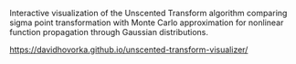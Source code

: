 Interactive visualization of the Unscented Transform algorithm comparing sigma point transformation with Monte Carlo approximation for nonlinear function propagation through Gaussian distributions.

https://davidhovorka.github.io/unscented-transform-visualizer/
